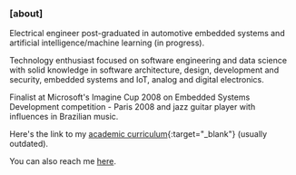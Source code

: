 ### [about]
Electrical engineer post-graduated in automotive embedded systems and artificial
intelligence/machine learning (in progress).

Technology enthusiast focused on software engineering and data science with solid
knowledge in software architecture, design, development and security, embedded
systems and IoT, analog and digital electronics.

Finalist at Microsoft's Imagine Cup 2008 on Embedded Systems Development
competition - Paris 2008 and jazz guitar player with influences in Brazilian music.

Here's the link to my [academic curriculum](http://lattes.cnpq.br/3871219467239903){:target="_blank"}
(usually outdated).

You can also reach me [here](mailto:desconstruindo@furansa.me?subject=Comments%20on%20page%20about).
